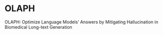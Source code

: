 # OLAPH
OLAPH: Optimize Language Models’ Answers by Mitigating Hallucination in Biomedical Long-text Generation
